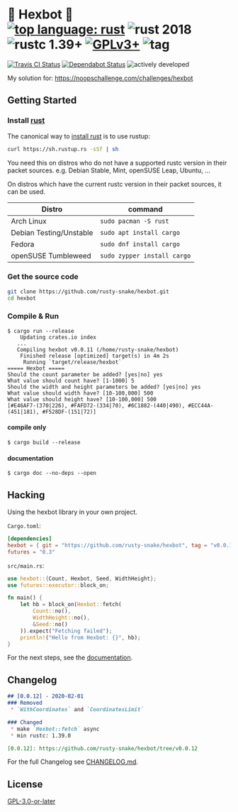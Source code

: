 # :crab: Hexbot :crab: <br> [![top language: rust]][rust-lang] ![rust 2018] ![rustc 1.39+] [![GPLv3+]][COPYING] ![tag]

[top language: rust]: https://img.shields.io/github/languages/top/rusty-snake/hexbot.svg?logo=rust
[rust-lang]: https://www.rust-lang.org/
[rustc 1.39+]: https://img.shields.io/badge/rustc-1.39+-blue.svg?logo=rust
[rust 2018]: https://img.shields.io/badge/rust--edition-2018-blue.svg?logo=rust
[GPLv3+]: https://img.shields.io/github/license/rusty-snake/hexbot.svg?color=darkred
[COPYING]: COPYING
[tag]: https://img.shields.io/github/tag/rusty-snake/hexbot.svg

[![Travis CI Status](https://badgen.net/travis/rusty-snake/hexbot/master?icon=travis&label=build)](https://travis-ci.com/rusty-snake/hexbot)
[![Dependabot Status](https://api.dependabot.com/badges/status?host=github&repo=rusty-snake/hexbot)](https://dependabot.com)
![actively developed](https://badgen.net/badge/maintenance/as-is/6B8E23)

My solution for: https://noopschallenge.com/challenges/hexbot

## Getting Started

### Install [rust](https://www.rust-lang.org/)

The canonical way to [install rust] is to use rustup:

```bash
curl https://sh.rustup.rs -sSf | sh
```

You need this on distros who do not have a supported rustc version in their packet sources.
e.g. Debian Stable, Mint, openSUSE Leap, Ubuntu, ...

On distros which have the current rustc version in their packet sources, it can be used.

| Distro                  | command                     |
| ----------------------- | --------------------------- |
| Arch Linux              | `sudo pacman -S rust`       |
| Debian Testing/Unstable | `sudo apt install cargo`    |
| Fedora                  | `sudo dnf install cargo`    |
| openSUSE Tumbleweed     | `sudo zypper install cargo` |

[install rust]: https://www.rust-lang.org/tools/install

### Get the source code

```bash
git clone https://github.com/rusty-snake/hexbot.git
cd hexbot
```

### Compile & Run

```
$ cargo run --release
    Updating crates.io index
   ...
   Compiling hexbot v0.0.11 (/home/rusty-snake/hexbot)
    Finished release [optimized] target(s) in 4m 2s
     Running `target/release/hexbot`
===== Hexbot =====
Should the count parameter be added? [yes|no] yes
What value should count have? [1-1000] 5
Should the width and height parameters be added? [yes|no] yes
What value should width have? [10-100,000] 500
What value should height have? [10-100,000] 500
[#E46AF7-(370|226), #FAFD72-(334|70), #6C1882-(440|490), #ECC44A-(451|181), #F528DF-(151|72)]
```

#### compile only

```
$ cargo build --release
```

#### documentation

```
$ cargo doc --no-deps --open
```

## Hacking

Using the hexbot library in your own project.

`Cargo.toml`:
```toml
[dependencies]
hexbot = { git = "https://github.com/rusty-snake/hexbot", tag = "v0.0.12" }
futures = "0.3"
```

`src/main.rs`:
```rust
use hexbot::{Count, Hexbot, Seed, WidthHeight};
use futures::executor::block_on;

fn main() {
    let hb = block_on(Hexbot::fetch(
        Count::no(),
        WidthHeight::no(),
        &Seed::no()
    )).expect("Fetching failed");
    println!("Hello from Hexbot: {}", hb);
}
```

For the next steps, see the [documentation](#documentation).

## Changelog

```markdown
## [0.0.12] - 2020-02-01
### Removed
 * `WithCoordinates` and `CoordinatesLimit`

### Changed
 * make `Hexbot::fetch` async
 * min rustc: 1.39.0

[0.0.12]: https://github.com/rusty-snake/hexbot/tree/v0.0.12
```

For the full Changelog see [CHANGELOG.md](CHANGELOG.md).

## License

[GPL-3.0-or-later](COPYING)
